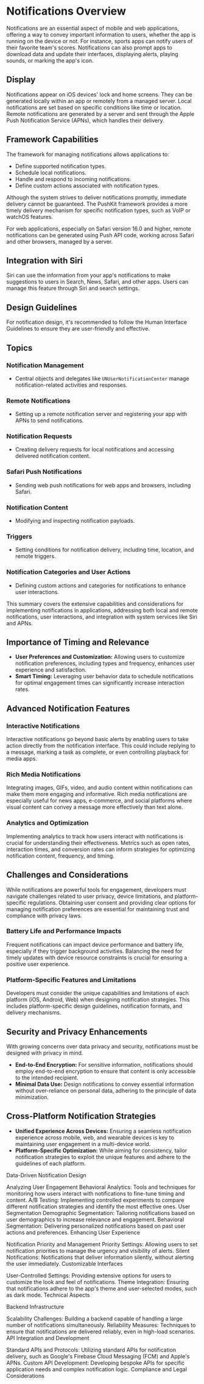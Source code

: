 # Notifications Overview

Notifications are an essential aspect of mobile and web applications, offering a way to convey important information to users, whether the app is running on the device or not. For instance, sports apps can notify users of their favorite team's scores. Notifications can also prompt apps to download data and update their interfaces, displaying alerts, playing sounds, or marking the app's icon.

## Display

Notifications appear on iOS devices' lock and home screens. They can be generated locally within an app or remotely from a managed server. Local notifications are set based on specific conditions like time or location. Remote notifications are generated by a server and sent through the Apple Push Notification Service (APNs), which handles their delivery.

## Framework Capabilities

The framework for managing notifications allows applications to:

- Define supported notification types.
- Schedule local notifications.
- Handle and respond to incoming notifications.
- Define custom actions associated with notification types.

Although the system strives to deliver notifications promptly, immediate delivery cannot be guaranteed. The PushKit framework provides a more timely delivery mechanism for specific notification types, such as VoIP or watchOS features.

For web applications, especially on Safari version 16.0 and higher, remote notifications can be generated using Push API code, working across Safari and other browsers, managed by a server.

## Integration with Siri

Siri can use the information from your app's notifications to make suggestions to users in Search, News, Safari, and other apps. Users can manage this feature through Siri and search settings.

## Design Guidelines

For notification design, it's recommended to follow the Human Interface Guidelines to ensure they are user-friendly and effective.

## Topics

### Notification Management

- Central objects and delegates like `UNUserNotificationCenter` manage notification-related activities and responses.

### Remote Notifications

- Setting up a remote notification server and registering your app with APNs to send notifications.

### Notification Requests

- Creating delivery requests for local notifications and accessing delivered notification content.

### Safari Push Notifications

- Sending web push notifications for web apps and browsers, including Safari.

### Notification Content

- Modifying and inspecting notification payloads.

### Triggers

- Setting conditions for notification delivery, including time, location, and remote triggers.

### Notification Categories and User Actions

- Defining custom actions and categories for notifications to enhance user interactions.

This summary covers the extensive capabilities and considerations for implementing notifications in applications, addressing both local and remote notifications, user interactions, and integration with system services like Siri and APNs.

## Importance of Timing and Relevance

- **User Preferences and Customization:** Allowing users to customize notification preferences, including types and frequency, enhances user experience and satisfaction.
- **Smart Timing:** Leveraging user behavior data to schedule notifications for optimal engagement times can significantly increase interaction rates.

## Advanced Notification Features

### Interactive Notifications

Interactive notifications go beyond basic alerts by enabling users to take action directly from the notification interface. This could include replying to a message, marking a task as complete, or even controlling playback for media apps.

### Rich Media Notifications

Integrating images, GIFs, video, and audio content within notifications can make them more engaging and informative. Rich media notifications are especially useful for news apps, e-commerce, and social platforms where visual content can convey a message more effectively than text alone.

### Analytics and Optimization

Implementing analytics to track how users interact with notifications is crucial for understanding their effectiveness. Metrics such as open rates, interaction times, and conversion rates can inform strategies for optimizing notification content, frequency, and timing.

## Challenges and Considerations

While notifications are powerful tools for engagement, developers must navigate challenges related to user privacy, device limitations, and platform-specific regulations. Obtaining user consent and providing clear options for managing notification preferences are essential for maintaining trust and compliance with privacy laws.

### Battery Life and Performance Impacts

Frequent notifications can impact device performance and battery life, especially if they trigger background activities. Balancing the need for timely updates with device resource constraints is crucial for ensuring a positive user experience.

### Platform-Specific Features and Limitations

Developers must consider the unique capabilities and limitations of each platform (iOS, Android, Web) when designing notification strategies. This includes platform-specific design guidelines, notification formats, and delivery mechanisms.

## Security and Privacy Enhancements

With growing concerns over data privacy and security, notifications must be designed with privacy in mind.

- **End-to-End Encryption:** For sensitive information, notifications should employ end-to-end encryption to ensure that content is only accessible to the intended recipient.
- **Minimal Data Use:** Design notifications to convey essential information without over-reliance on personal data, adhering to the principle of data minimization.

## Cross-Platform Notification Strategies

- **Unified Experience Across Devices:** Ensuring a seamless notification experience across mobile, web, and wearable devices is key to maintaining user engagement in a multi-device world.
- **Platform-Specific Optimization:** While aiming for consistency, tailor notification strategies to exploit the unique features and adhere to the guidelines of each platform.

Data-Driven Notification Design

Analyzing User Engagement
Behavioral Analytics:
Tools and techniques for monitoring how users interact with notifications to fine-tune timing and content.
A/B Testing: Implementing controlled experiments to compare different notification strategies and identify the most effective ones.
User Segmentation
Demographic Segmentation:
Tailoring notifications based on user demographics to increase relevance and engagement.
Behavioral Segmentation: Delivering personalized notifications based on past user actions and preferences.
Enhancing User Experience

Notification Priority and Management
Priority Settings:
Allowing users to set notification priorities to manage the urgency and visibility of alerts.
Silent Notifications: Notifications that deliver information silently, without alerting the user immediately.
Customizable Interfaces

User-Controlled Settings:
Providing extensive options for users to customize the look and feel of notifications.
Theme Integration:
Ensuring that notifications adhere to the app's theme and user-selected modes, such as dark mode.
Technical Aspects

Backend Infrastructure

Scalability Challenges:
Building a backend capable of handling a large number of notifications simultaneously.
Reliability Measures: Techniques to ensure that notifications are delivered reliably, even in high-load scenarios.
API Integration and Development

Standard APIs and Protocols:
Utilizing standard APIs for notification delivery, such as Google's Firebase Cloud Messaging (FCM) and Apple's APNs.
Custom API Development: Developing bespoke APIs for specific application needs and complex notification logic.
Compliance and Legal Considerations
